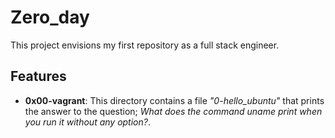 # Zero_day

This project envisions my first repository as a full stack engineer. 

## Features

- **0x00-vagrant**: This directory contains a file *"0-hello_ubuntu"* that prints the answer to the question; *What does the command uname print when you run it without any option?*.